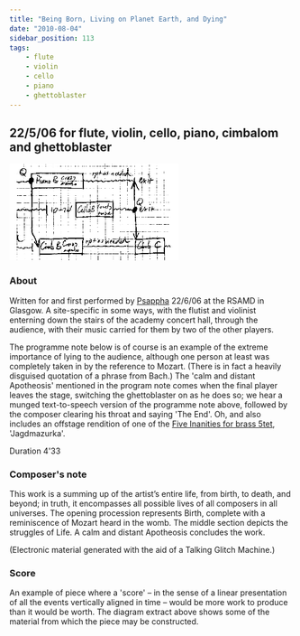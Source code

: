 ```yaml
---
title: "Being Born, Living on Planet Earth, and Dying"
date: "2010-08-04"
sidebar_position: 113
tags:
    - flute
    - violin
    - cello
    - piano
    - ghettoblaster
---
```


## 22/5/06 for flute, violin, cello, piano, cimbalom and ghettoblaster

![Extract from score](../../static/img/born.png "Extract from score")

### About

Written for and first performed by [Psappha](http://psappha.com) 22/6/06 at the RSAMD in Glasgow. A site-specific in some ways, with the flutist and violinist enterning down the stairs of the academy concert hall, through the audience, with their music carried for them by two of the other players.

The programme note below is of course is an example of the extreme importance of lying to the audience, although one person at least was completely taken in by the reference to Mozart. (There is in fact a heavily disguised quotation of a phrase from Bach.) The 'calm and distant Apotheosis' mentioned in the program note comes when the final player leaves the stage, switching the ghettoblaster on as he does so; we hear a munged text-to-speech version of the programme note above, followed by the composer clearing his throat and saying 'The End'. Oh, and also includes an offstage rendition of one of the [Five Inanities for brass 5tet](inane), 'Jagdmazurka'.

Duration 4'33



### Composer's note

This work is a summing up of the artist’s entire life, from birth, to death, and beyond; in truth, it encompasses all possible lives of all composers in all universes. The opening procession represents Birth, complete with a reminiscence of Mozart heard in the womb. The middle section depicts the struggles of Life. A calm and distant Apotheosis concludes the work.

(Electronic material generated with the aid of a Talking Glitch Machine.)

### Score

An example of piece where a 'score' – in the sense of a linear presentation of all the events vertically aligned in time – would be more work to produce than it would be worth. The diagram extract above shows some of the material from which the piece may be constructed.


